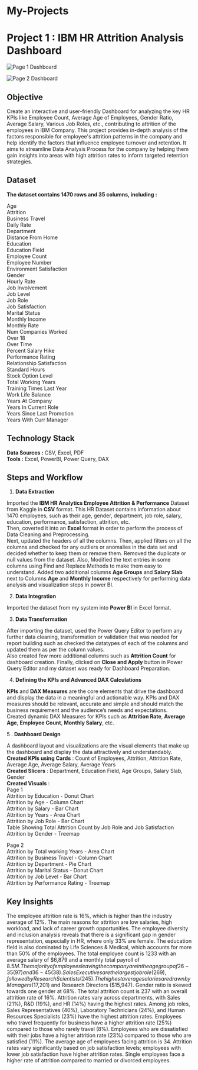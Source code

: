 # My-Projects

# Project 1 : IBM HR Attrition Analysis Dashboard

![Page 1 Dashboard](https://github.com/user-attachments/assets/d86b8971-fab3-450b-ba0b-dff570661bac)

![Page 2 Dashboard](https://github.com/user-attachments/assets/5ca96686-3848-450e-8ec4-2f2f0e1d62b9)

## Objective

Create an interactive and user-friendly Dashboard for analyzing the key HR KPIs like Employee Count, Average Age of Employees, Gender Ratio, Average Salary, Various Job Roles, etc., contributing to attrition of the employees in IBM Company. This project provides in-depth analysis of the factors responsible for employee's attrition patterns in the company and help identify the factors that influence employee turnover and retention. It aims to streamline Data Analysis Process for the company by helping them gain insights into areas with high attrition rates to inform targeted retention strategies.

## Dataset

**The dataset contains 1470 rows and 35 columns, including :**

Age  
Attrition  
Business Travel  
Daily Rate  
Department  
Distance From Home  
Education  
Education Field  
Employee Count  
Employee Number  
Environment Satisfaction  
Gender  
Hourly Rate  
Job Involvement  
Job Level  
Job Role  
Job Satisfaction  
Marital Status  
Monthly Income  
Monthly Rate  
Num Companies Worked  
Over 18  
Over Time  
Percent Salary Hike  
Performance Rating  
Relationship Satisfaction  
Standard Hours  
Stock Option Level  
Total Working Years  
Training Times Last Year  
Work Life Balance  
Years At Company  
Years In Current Role  
Years Since Last Promotion  
Years With Curr Manager  

## Technology Stack

**Data Sources :** CSV, Excel, PDF  
**Tools :** Excel, PowerBI, Power Query, DAX  

## Steps and Workflow

1. **Data Extraction**

Imported the **IBM HR Analytics Employee Attrition & Performance** Dataset from Kaggle in **CSV** format. This HR Dataset contains information about 1470 employees, such as their age, gender, department, job role, salary, education, performance, satisfaction, attrition, etc.  
Then, coverted it into an **Excel** format in order to perform the process of Data Cleaning and Preprocessing.  
Next, updated the headers of all the columns. Then, applied filters on all the columns and checked for any outliers or anomalies in the data set and decided whether to keep them or remove them. Removed the duplicate or null values from the dataset. Also, Modified the text entries in some columns using Find and Replace Methods to make them easy to understand.
Added two additional columns **Age Groups** and **Salary Slab** next to Columns **Age** and **Monthly Income** respectively for performing data analysis and visualization steps in power BI.

2. **Data Integration**

Imported the dataset from my system into **Power BI** in Excel format.

3. **Data Transformation**

After importing the dataset, used the Power Query Editor to perform any further data cleaning, transformation or validation that was needed for report building such as checked the datatypes of each of the columns and updated them as per the column values.  
Also created few more additional columns such as **Attrition Count** for dashboard creation. Finally, clicked on **Close and Apply** button in Power Query Editor and my dataset was ready for Dashboard Preparation.

4. **Defining the KPIs and Advanced DAX Calculations**

**KPIs** and **DAX Measures** are the core elements that drive the dashboard and display the data in a meaningful and actionable way. KPIs and DAX measures should be relevant, accurate and simple and should match the business requirement and the audience’s needs and expectations.   
Created dynamic DAX Measures for KPIs such as **Attrition Rate**, **Average Age**, **Employee Count**, **Monthly Salary**, etc.

5 . **Dashboard Design**

A dashboard layout and visualizations are the visual elements that make up the dashboard and display the data attractively and understandably.  
**Created KPIs using Cards** : Count of Employees, Attrition, Attrition Rate, Average Age, Average Salary, Average Years  
**Created Slicers** : Department, Education Field, Age Groups, Salary Slab, Gender  
**Created Visuals** :  
Page 1  
Attrition by Education - Donut Chart  
Attrition by Age - Column Chart  
Attrition by Salary - Bar Chart  
Attrition by Years - Area Chart  
Attrition by Job Role - Bar Chart  
Table Showing Total Attrition Count by Job Role and Job Satisfaction  
Attrition by Gender - Treemap  

Page 2  
Attrition by Total working Years - Area Chart  
Attrition by Business Travel - Column Chart  
Attrition by Department - Pie Chart  
Attrition by Marital Status - Donut Chart  
Attrition by Job Level - Bar Chart  
Attrition by Performance Rating - Treemap  

## Key Insights

The employee attrition rate is 16%, which is higher than the industry average of 12%. The main reasons for attrition are low salaries, high workload, and lack of career growth opportunities.
The employee diversity and inclusion analysis reveals that there is a significant gap in gender representation, especially in HR, where only 33% are female. The education field is also dominated by Life Sciences & Medical, which accounts for more than 50% of the employees.
The total employee count is 1233 with an average salary of $6,879 and a monthly total payroll of $8.5M.
The majority of employees leaving the company are in the age group of 26-35 (97) and 36-45 (38).
Sales Executives are the largest job role (269), followed by Research Scientists (245).
The highest average salaries are drawn by Managers ($17,201) and Research Directors ($15,947).
Gender ratio is skewed towards one gender at 68%.
The total attrition count is 237 with an overall attrition rate of 16%.
Attrition rates vary across departments, with Sales (21%), R&D (19%), and HR (14%) having the highest rates.
Among job roles, Sales Representatives (40%), Laboratory Technicians (24%), and Human Resources Specialists (23%) have the highest attrition rates.
Employees who travel frequently for business have a higher attrition rate (25%) compared to those who rarely travel (8%).
Employees who are dissatisfied with their jobs have a higher attrition rate (23%) compared to those who are satisfied (11%).
The average age of employees facing attrition is 34.
Attrition rates vary significantly based on job satisfaction levels; employees with lower job satisfaction have higher attrition rates.
Single employees face a higher rate of attrition compared to married or divorced employees.
